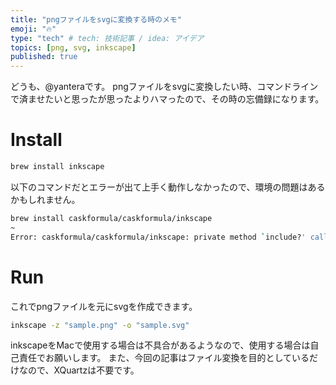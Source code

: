 ```yaml
---
title: "pngファイルをsvgに変換する時のメモ"
emoji: "🔥"
type: "tech" # tech: 技術記事 / idea: アイデア
topics: [png, svg, inkscape]
published: true
---
```

どうも、@yanteraです。
pngファイルをsvgに変換したい時、コマンドラインで済ませたいと思ったが思ったよりハマったので、その時の忘備録になります。

# Install
```bash
brew install inkscape
```

以下のコマンドだとエラーが出て上手く動作しなかったので、環境の問題はあるかもしれません。
```bash
brew install caskformula/caskformula/inkscape
~
Error: caskformula/caskformula/inkscape: private method `include?' called for #<BuildOptions:0x00007fcf28247300>
```

# Run
これでpngファイルを元にsvgを作成できます。
```bash
inkscape -z "sample.png" -o "sample.svg"
```

inkscapeをMacで使用する場合は不具合があるようなので、使用する場合は自己責任でお願いします。
また、今回の記事はファイル変換を目的としているだけなので、XQuartzは不要です。
